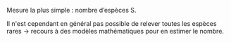 
Mesure la plus simple : nombre d’espèces S.

Il n'est cependant en général pas possible de relever toutes les espèces rares → recours à des modèles mathématiques pour en estimer le nombre.